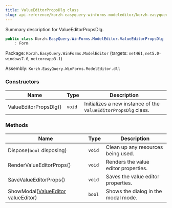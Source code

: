 ```yaml
---
title: ValueEditorPropsDlg class
slug: api-reference/korzh-easyquery-winforms-modeleditor/korzh-easyquery-winforms-modeleditor-namespace/valueeditorpropsdlg-class
---
```

Summary description for ValueEditorPropsDlg.
```csharp
public class Korzh.EasyQuery.WinForms.ModelEditor.ValueEditorPropsDlg
    : Form

```
Package: `Korzh.EasyQuery.WinForms.ModelEditor` (targets: `net461`, `net5.0-windows7.0`, `netcoreapp3.1`)

Assembly: `Korzh.EasyQuery.WinForms.ModelEditor.dll`

### Constructors

| Name | Type | Description | 
| --- | --- | --- | 
| ValueEditorPropsDlg() | `void` | Initializes a new instance of the `ValueEditorPropsDlg` class. | 


### Methods

| Name | Type | Description | 
| --- | --- | --- | 
| Dispose(`bool` disposing) | `void` | Clean up any resources being used. | 
| RenderValueEditorProps() | `void` | Renders the value editor properties. | 
| SaveValueEditorProps() | `void` | Saves the value editor properties. | 
| ShowModal([ValueEditor](api-reference/easydata-core/easydata-namespace/valueeditor-class) valueEditor) | `bool` | Shows the dialog in the modal mode. |